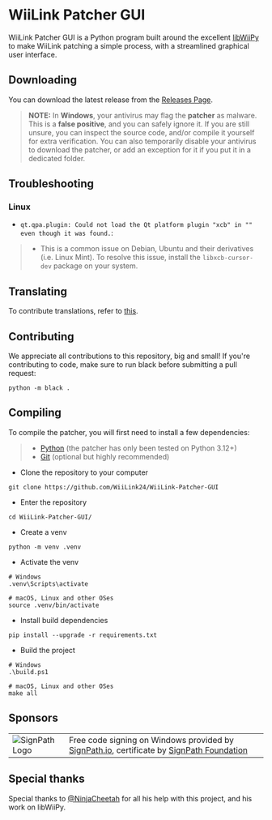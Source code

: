 # WiiLink Patcher GUI
WiiLink Patcher GUI is a Python program built around the excellent [libWiiPy](https://github.com/NinjaCheetah/libWiiPy) to make WiiLink patching a simple process, with a streamlined graphical user interface.

## Downloading
You can download the latest release from the [Releases Page](https://github.com/WiiLink24/WiiLink-Patcher-GUI/releases).

> **NOTE:** In **Windows**, your antivirus may flag the **patcher** as malware. This is a **false positive**, and you can safely ignore it. If you are still unsure, you can inspect the source code, and/or compile it yourself for extra verification. You can also temporarily disable your antivirus to download the patcher, or add an exception for it if you put it in a dedicated folder.

## Troubleshooting

### Linux
- ```qt.qpa.plugin: Could not load the Qt platform plugin "xcb" in "" even though it was found.```:
> - This is a common issue on Debian, Ubuntu and their derivatives (i.e. Linux Mint). To resolve this issue, install the `libxcb-cursor-dev` package on your system.

## Translating
To contribute translations, refer to [this](TRANSLATING.md).

## Contributing
We appreciate all contributions to this repository, big and small! If you're contributing to code, make sure to run black before submitting a pull request:
```
python -m black .
```

## Compiling
To compile the patcher, you will first need to install a few dependencies:
> - [Python](https://python.org) (the patcher has only been tested on Python 3.12+)
> - [Git](https://git-scm.com) (optional but highly recommended)

- Clone the repository to your computer
```
git clone https://github.com/WiiLink24/WiiLink-Patcher-GUI
```
- Enter the repository
```
cd WiiLink-Patcher-GUI/
```
- Create a venv
```
python -m venv .venv
```
- Activate the venv
```
# Windows
.venv\Scripts\activate

# macOS, Linux and other OSes
source .venv/bin/activate
```
- Install build dependencies
```
pip install --upgrade -r requirements.txt
```
- Build the project
```
# Windows
.\build.ps1

# macOS, Linux and other OSes
make all
```

## Sponsors
<table>
  <tr>
    <td><img src="https://github.com/user-attachments/assets/bd599cbc-d860-41da-91a8-c1e70a57605d" alt="SignPath Logo"></img></td>
    <td>Free code signing on Windows provided by <a href="https://about.signpath.io">SignPath.io</a>, certificate by <a href="https://signpath.org">SignPath Foundation</a></td>
  </tr>
</table>

## Special thanks
Special thanks to [@NinjaCheetah](https://github.com/NinjaCheetah) for all his help with this project, and his work on libWiiPy.
